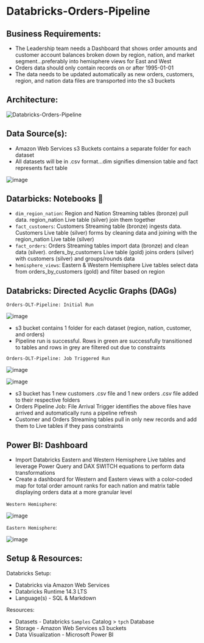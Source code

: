 # Databricks-Orders-Pipeline

## Business Requirements: 
  * The Leadership team needs a Dashboard that shows order amounts and customer account balances broken down by region, nation, and market segment...preferably into hemisphere views for East and West
  * Orders data should only contain records on or after 1995-01-01
  * The data needs to be updated automatically as new orders, customers, region, and nation data files are transported into the s3 buckets

## Architecture:
![Databricks-Orders-Pipeline](https://github.com/tKetelhut95/Databricks-Orders-Pipeline/assets/16889892/40b0bb2b-3c86-4acd-b097-32568a584fb3)


## Data Source(s):

* Amazon Web Services s3 Buckets contains a separate folder for each dataset
* All datasets will be in .csv format...dim signifies dimension table and fact represents fact table
  
![image](https://github.com/tKetelhut95/Databricks-Orders-Pipeline/assets/16889892/d4d5a555-bf36-45bb-bba7-7b313989f81f)



## Datarbicks: Notebooks 📔 

* `dim_region_nation`: Region and Nation Streaming tables (bronze) pull data. region_nation Live table (silver) join them together
* `fact_customers`: Customers Streaming table (bronze) ingests data. Customers Live table (silver) forms by cleaning data and joining with the region_nation Live table (silver)
* `fact_orders`: Orders Streaming tables import data (bronze) and clean data (silver). orders_by_customers Live table (gold) joins orders (silver) with customers (silver) and groups/rounds data
* `hemisphere_views`: Eastern & Western Hemisphere Live tables select data from orders_by_customers (gold) and filter based on region

## Databricks: Directed Acyclic Graphs (DAGs)

`Orders-DLT-Pipeline: Initial Run`

![image](https://github.com/tKetelhut95/Databricks-Orders-Pipeline/assets/16889892/609ebd23-912c-4a52-a599-46c709b25c59)
   * s3 bucket contains 1 folder for each dataset (region, nation, customer, and orders)
   * Pipeline run is successful. Rows in green are successfully transitioned to tables and rows in grey are filtered out due to constraints

`Orders-DLT-Pipeline: Job Triggered Run`

![image](https://github.com/tKetelhut95/Databricks-Orders-Pipeline/assets/16889892/65bed1d4-76cc-44f9-87dd-b4b41ee37225)

![image](https://github.com/tKetelhut95/Databricks-Orders-Pipeline/assets/16889892/8dcfad10-a0d6-4191-a182-1b26abfc1244)

   * s3 bucket has 1 new customers .csv file and 1 new orders .csv file added to their respective folders
   * Orders Pipeline Job: File Arrival Trigger identifies the above files have arrived and automatically runs a pipeline refresh
   * Customer and Orders Streaming tables pull in only new records and add them to Live tables if they pass constraints

## Power BI: Dashboard
   * Import Databricks Eastern and Western Hemisphere Live tables and leverage Power Query and DAX SWITCH equations to perform data transformations
   * Create a dashboard for Western and Eastern views with a color-coded map for total order amount ranks for each nation and matrix table displaying orders data at a more granular level
   
   `Western Hemisphere`:

![image](https://github.com/tKetelhut95/Databricks-Orders-Pipeline/assets/16889892/9c679051-9931-4fae-be21-a4c25304f1e8)


   `Eastern Hemisphere`:
   
![image](https://github.com/tKetelhut95/Databricks-Orders-Pipeline/assets/16889892/9746424f-8ead-42ba-ab9c-c470132ca5b4)


## Setup & Resources:

Databricks Setup:
   * Databricks via Amazon Web Services 
   * Databricks Runtime 14.3 LTS
   * Language(s) - SQL & Markdown

Resources:
   * Datasets - Databricks `Samples` Catalog > `tpch` Database
   * Storage - Amazon Web Services s3 buckets
   * Data Visualization - Microsoft Power BI
   
   

